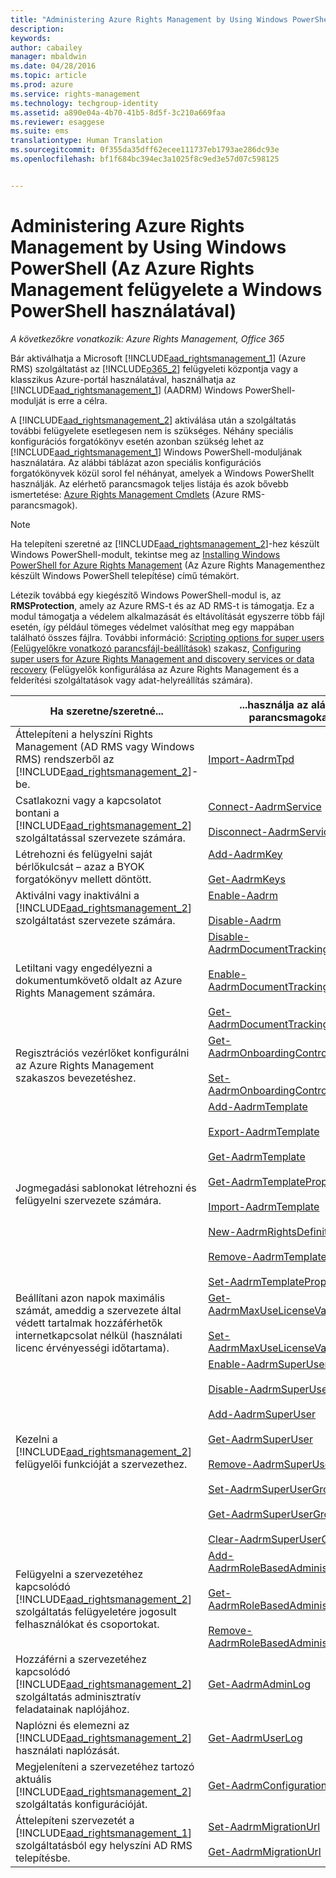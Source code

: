 ```yaml
---
title: "Administering Azure Rights Management by Using Windows PowerShell (Az Azure Rights Management felügyelete a Windows PowerShell használatával) | Azure RMS"
description: 
keywords: 
author: cabailey
manager: mbaldwin
ms.date: 04/28/2016
ms.topic: article
ms.prod: azure
ms.service: rights-management
ms.technology: techgroup-identity
ms.assetid: a890e04a-4b70-41b5-8d5f-3c210a669faa
ms.reviewer: esaggese
ms.suite: ems
translationtype: Human Translation
ms.sourcegitcommit: 0f355da35dff62ecee111737eb1793ae286dc93e
ms.openlocfilehash: bf1f684bc394ec3a1025f8c9ed3e57d07c598125


---
```


# Administering Azure Rights Management by Using Windows PowerShell (Az Azure Rights Management felügyelete a Windows PowerShell használatával)

*A következőkre vonatkozik: Azure Rights Management, Office 365*

Bár aktiválhatja a Microsoft [!INCLUDE[aad_rightsmanagement_1](../includes/aad_rightsmanagement_1_md.md)] (Azure RMS) szolgáltatást az [!INCLUDE[o365_2](../includes/o365_2_md.md)] felügyeleti központja vagy a klasszikus Azure-portál használatával, használhatja az [!INCLUDE[aad_rightsmanagement_1](../includes/aad_rightsmanagement_1_md.md)] (AADRM) Windows PowerShell-modulját is erre a célra.

A [!INCLUDE[aad_rightsmanagement_2](../includes/aad_rightsmanagement_2_md.md)] aktiválása után a szolgáltatás további felügyelete esetlegesen nem is szükséges. Néhány speciális konfigurációs forgatókönyv esetén azonban szükség lehet az [!INCLUDE[aad_rightsmanagement_1](../includes/aad_rightsmanagement_1_md.md)] Windows PowerShell-moduljának használatára. Az alábbi táblázat azon speciális konfigurációs forgatókönyvek közül sorol fel néhányat, amelyek a Windows PowerShellt használják. Az elérhető parancsmagok teljes listája és azok bővebb ismertetése: [Azure Rights Management Cmdlets](http://msdn.microsoft.com/library/azure/dn629398.aspx) (Azure RMS-parancsmagok).

> [!NOTE]
> Ha telepíteni szeretné az [!INCLUDE[aad_rightsmanagement_2](../includes/aad_rightsmanagement_2_md.md)]-hez készült Windows PowerShell-modult, tekintse meg az [Installing Windows PowerShell for Azure Rights Management](install-powershell.md) (Az Azure Rights Managementhez készült Windows PowerShell telepítése) című témakört.

Létezik továbbá egy kiegészítő Windows PowerShell-modul is, az **RMSProtection**, amely az Azure RMS-t és az AD RMS-t is támogatja. Ez a modul támogatja a védelem alkalmazását és eltávolítását egyszerre több fájl esetén, így például tömeges védelmet valósíthat meg egy mappában található összes fájlra. További információ: [Scripting options for super users (Felügyelőkre vonatkozó parancsfájl-beállítások)](configure-super-users.md#scripting-options-for-super-users) szakasz, [Configuring super users for Azure Rights Management and discovery services or data recovery](configure-super-users.md) (Felügyelők konfigurálása az Azure Rights Management és a felderítési szolgáltatások vagy adat-helyreállítás számára).

|Ha szeretne/szeretné...|...használja az alábbi parancsmagokat|
|-------------------|------------------------------|
|Áttelepíteni a helyszíni Rights Management (AD RMS vagy Windows RMS) rendszerből az [!INCLUDE[aad_rightsmanagement_2](../includes/aad_rightsmanagement_2_md.md)]-be.|[Import-AadrmTpd](http://msdn.microsoft.com/library/azure/dn857523.aspx)|
|Csatlakozni vagy a kapcsolatot bontani a [!INCLUDE[aad_rightsmanagement_2](../includes/aad_rightsmanagement_2_md.md)] szolgáltatással szervezete számára.|[Connect-AadrmService](http://msdn.microsoft.com/library/azure/dn629415.aspx)<br /><br />[Disconnect-AadrmService](http://msdn.microsoft.com/library/azure/dn629416.aspx)|
|Létrehozni és felügyelni saját bérlőkulcsát – azaz a BYOK forgatókönyv mellett döntött.|[Add-AadrmKey](http://msdn.microsoft.com/library/azure/dn629418.aspx)<br /><br />[Get-AadrmKeys](http://msdn.microsoft.com/library/azure/dn629420.aspx)|
|Aktiválni vagy inaktiválni a [!INCLUDE[aad_rightsmanagement_2](../includes/aad_rightsmanagement_2_md.md)] szolgáltatást szervezete számára.|[Enable-Aadrm](http://msdn.microsoft.com/library/azure/dn629412.aspx)<br /><br />[Disable-Aadrm](http://msdn.microsoft.com/library/azure/dn629422.aspx)|
|Letiltani vagy engedélyezni a dokumentumkövető oldalt az Azure Rights Management számára.|[Disable-AadrmDocumentTrackingFeature](https://msdn.microsoft.com/library/azure/mt548471.aspx)<br /><br />[Enable-AadrmDocumentTrackingFeature](https://msdn.microsoft.com/library/azure/mt548469.aspx)<br /><br />[Get-AadrmDocumentTrackingFeature](https://msdn.microsoft.com/library/azure/mt548470.aspx)|
|Regisztrációs vezérlőket konfigurálni az Azure Rights Management szakaszos bevezetéshez.|[Get-AadrmOnboardingControlPolicy](http://msdn.microsoft.com/library/azure/dn857522.aspx)<br /><br />[Set-AadrmOnboardingControlPolicy](http://msdn.microsoft.com/library/azure/dn857521.aspx)|
|Jogmegadási sablonokat létrehozni és felügyelni szervezete számára.|[Add-AadrmTemplate](http://msdn.microsoft.com/library/azure/dn727075.aspx)<br /><br />[Export-AadrmTemplate](http://msdn.microsoft.com/library/azure/dn727078.aspx)<br /><br />[Get-AadrmTemplate](http://msdn.microsoft.com/library/azure/dn727079.aspx)<br /><br />[Get-AadrmTemplateProperty](http://msdn.microsoft.com/library/azure/dn727081.aspx)<br /><br />[Import-AadrmTemplate](http://msdn.microsoft.com/library/azure/dn727077.aspx)<br /><br />[New-AadrmRightsDefinition](http://msdn.microsoft.com/library/azure/dn727080.aspx)<br /><br />[Remove-AadrmTemplate](http://msdn.microsoft.com/library/azure/dn727082.aspx)<br /><br />[Set-AadrmTemplateProperty](http://msdn.microsoft.com/library/azure/dn727076.aspx)|
|Beállítani azon napok maximális számát, ameddig a szervezete által védett tartalmak hozzáférhetők internetkapcsolat nélkül (használati licenc érvényességi időtartama).|[Get-AadrmMaxUseLicenseValidityTime](https://msdn.microsoft.com/library/azure/dn932062.aspx)<br /><br />[Set-AadrmMaxUseLicenseValidityTime](https://msdn.microsoft.com/library/azure/dn932063.aspx)|
|Kezelni a [!INCLUDE[aad_rightsmanagement_2](../includes/aad_rightsmanagement_2_md.md)] felügyelői funkcióját a szervezethez.|[Enable-AadrmSuperUserFeature](https://msdn.microsoft.com/library/azure/dn629400.aspx)<br /><br />[Disable-AadrmSuperUserFeature](https://msdn.microsoft.com/library/azure/dn629428.aspx)<br /><br />[Add-AadrmSuperUser](http://msdn.microsoft.com/library/azure/dn629411.aspx)<br /><br />[Get-AadrmSuperUser](https://msdn.microsoft.com/library/azure/dn629408.aspx)<br /><br />[Remove-AadrmSuperUser](https://msdn.microsoft.com/library/azure/dn629405.aspx)<br /><br />[Set-AadrmSuperUserGroup](https://msdn.microsoft.com/library/azure/mt653943.aspx)<br /><br />[Get-AadrmSuperUserGroup](https://msdn.microsoft.com/library/azure/mt653942.aspx)<br /><br />[Clear-AadrmSuperUserGroup](https://msdn.microsoft.com/library/azure/mt653944.aspx)|
|Felügyelni a szervezetéhez kapcsolódó [!INCLUDE[aad_rightsmanagement_2](../includes/aad_rightsmanagement_2_md.md)] szolgáltatás felügyeletére jogosult felhasználókat és csoportokat.|[Add-AadrmRoleBasedAdministrator](http://msdn.microsoft.com/library/azure/dn629417.aspx)<br /><br />[Get-AadrmRoleBasedAdministrator](https://msdn.microsoft.com/library/azure/dn629407.aspx)<br /><br />[Remove-AadrmRoleBasedAdministrator](https://msdn.microsoft.com/library/azure/dn629424.aspx)|
|Hozzáférni a szervezetéhez kapcsolódó [!INCLUDE[aad_rightsmanagement_2](../includes/aad_rightsmanagement_2_md.md)] szolgáltatás adminisztratív feladatainak naplójához.|[Get-AadrmAdminLog](https://msdn.microsoft.com/library/azure/dn629430.aspx)|
|Naplózni és elemezni az [!INCLUDE[aad_rightsmanagement_2](../includes/aad_rightsmanagement_2_md.md)] használati naplózását.|[Get-AadrmUserLog](https://msdn.microsoft.com/library/azure/mt653941.aspx)|
|Megjeleníteni a szervezetéhez tartozó aktuális [!INCLUDE[aad_rightsmanagement_2](../includes/aad_rightsmanagement_2_md.md)] szolgáltatás konfigurációját.|[Get-AadrmConfiguration](http://msdn.microsoft.com/library/azure/dn629410.aspx)|
|Áttelepíteni szervezetét a [!INCLUDE[aad_rightsmanagement_1](../includes/aad_rightsmanagement_1_md.md)] szolgáltatásból egy helyszíni AD RMS telepítésbe.|[Set-AadrmMigrationUrl](https://msdn.microsoft.com/library/azure/dn629429.aspx)<br /><br />[Get-AadrmMigrationUrl](http://msdn.microsoft.com/library/azure/dn629403.aspx)|






<!--HONumber=Jun16_HO4-->


